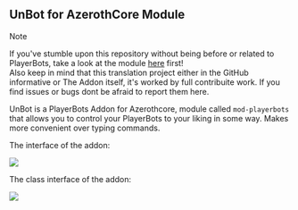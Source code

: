 ## UnBot for AzerothCore Module

> [!NOTE]  
> If you've stumble upon this repository without being before or related to PlayerBots, take a look at the module [here](https://github.com/liyunfan1223/mod-playerbots) first!<br>
> Also keep in mind that this translation project either in the GitHub informative or The Addon itself, it's worked by full contribuite work. If you find issues or bugs dont be afraid to report them here.

UnBot is a PlayerBots Addon for Azerothcore, module called `mod-playerbots` that allows you to control your PlayerBots to your liking in some way. Makes more convenient over typing commands.

The interface of the addon:

![](docs/display.png)

The class interface of the addon:

![](docs/addclass.png)




